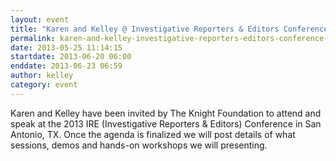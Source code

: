 ```yaml
---
layout: event
title: "Karen and Kelley @ Investigative Reporters & Editors Conference, San Antonio, TX"
permalink: karen-and-kelley-investigative-reporters-editors-conference-san-antonio-tx
date: 2013-05-25 11:14:15
startdate: 2013-06-20 06:00
enddate: 2013-06-23 06:59
author: kelley
category: event
---
```


Karen and Kelley have been invited by The Knight Foundation to attend and speak at the 2013 IRE (Investigative Reporters & Editors) Conference in San Antonio, TX. Once the agenda is finalized we will post details of what sessions, demos and hands-on workshops we will presenting.
